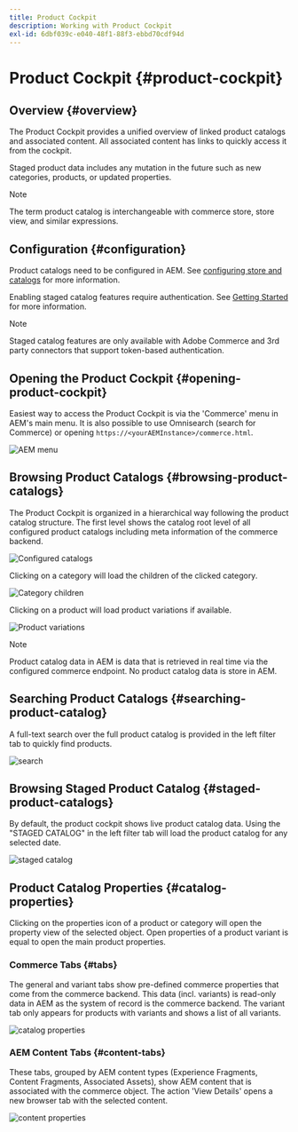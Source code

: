 ```yaml
---
title: Product Cockpit
description: Working with Product Cockpit
exl-id: 6dbf039c-e040-48f1-88f3-ebbd70cdf94d
---
```

# Product Cockpit {#product-cockpit}

## Overview {#overview}

The Product Cockpit provides a unified overview of linked product catalogs and associated content. All associated content has links to quickly access it from the cockpit. 

Staged product data includes any mutation in the future such as new categories, products, or updated properties.

>[!NOTE]
>
>The term product catalog is interchangeable with commerce store, store view, and similar expressions.

## Configuration {#configuration}

Product catalogs need to be configured in AEM. See [configuring store and catalogs](https://experienceleague.adobe.com/docs/experience-manager-cloud-service/content-and-commerce/storefront/getting-started.html?#catalog) for more information.

Enabling staged catalog features require authentication. See [Getting Started](https://experienceleague.adobe.com/docs/experience-manager-cloud-service/content-and-commerce/storefront/getting-started.html) for more information.

>[!NOTE]
>
>Staged catalog features are only available with Adobe Commerce and 3rd party connectors that support token-based authentication.

## Opening the Product Cockpit {#opening-product-cockpit}

Easiest way to access the Product Cockpit is via the 'Commerce' menu in AEM's main menu. It is also possible to use Omnisearch (search for Commerce) or opening `https://<yourAEMInstance>/commerce.html`.

![AEM menu](../assets/aem-menu.png)

## Browsing Product Catalogs {#browsing-product-catalogs}

The Product Cockpit is organized in a hierarchical way following the product catalog structure. The first level shows the catalog root level of all configured product catalogs including meta information of the commerce backend.

![Configured catalogs](../assets/catalog-overview.png)

Clicking on a category will load the children of the clicked category.

![Category children](../assets/catalog-category-children.png)

Clicking on a product will load product variations if available.

![Product variations](../assets/catalog-product-variation.png)

>[!NOTE]
>
>Product catalog data in AEM is data that is retrieved in real time via the configured commerce endpoint. No product catalog data is store in AEM.

## Searching Product Catalogs {#searching-product-catalog}

A full-text search over the full product catalog is provided in the left filter tab to quickly find products.

![search](../assets/search-cockpit.png)

## Browsing Staged Product Catalog {#staged-product-catalogs}

By default, the product cockpit shows live product catalog data. Using the "STAGED CATALOG" in the left filter tab will load the product catalog for any selected date.

![staged catalog](../assets/staged-cockpit.png)

## Product Catalog Properties {#catalog-properties}

Clicking on the properties icon of a product or category will open the property view of the selected object. Open properties of a product variant is equal to open the main product properties.

### Commerce Tabs {#tabs}

The general and variant tabs show pre-defined commerce properties that come from the commerce backend. This data (incl. variants) is read-only data in AEM as the system of record is the commerce backend. The variant tab only appears for products with variants and shows a list of all variants.

![catalog properties](../assets/catalog-properties.png)

### AEM Content Tabs {#content-tabs}

These tabs, grouped by AEM content types (Experience Fragments, Content Fragments, Associated Assets), show AEM content that is associated with the commerce object. The action 'View Details' opens a new browser tab with the selected content.

![content properties](../assets/content-properties.png)
